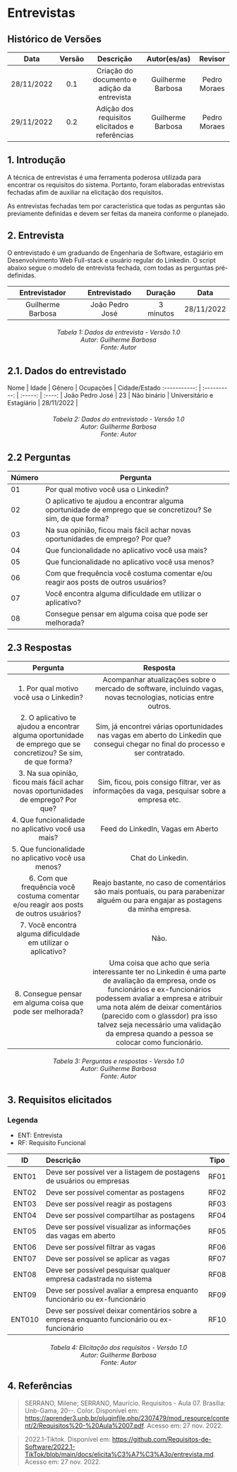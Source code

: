 # Entrevistas

## Histórico de Versões

**Data** | **Versão** | **Descrição** | **Autor(es/as)** | **Revisor** |
:---: | :---: | :---: | :---: | :---: |
28/11/2022 | 0.1 | Criação do documento e adição da entrevista | Guilherme Barbosa | Pedro Moraes |
29/11/2022 | 0.2 | Adição dos requisitos elicitados e referências | Guilherme Barbosa | Pedro Moraes |

## 1. Introdução
A técnica de entrevistas é uma ferramenta poderosa utilizada para encontrar os requisitos do sistema. Portanto, foram elaboradas entrevistas fechadas afim de auxiliar na elicitação dos requisitos.

As entrevistas fechadas tem por característica que todas as perguntas são previamente definidas e devem ser feitas da maneira conforme o planejado.

## 2. Entrevista
O entrevistado é um graduando de Engenharia de Software, estagiário em Desenvolvimento Web Full-stack e usuário regular do Linkedin. O script abaixo segue o modelo de entrevista fechada, com todas as perguntas pré-definidas.

Entrevistador | Entrevistado | Duração | Data |
:-----------: | :----------: | :-----: | :----: |
Guilherme Barbosa | João Pedro José | 3 minutos | 28/11/2022 |

<h6 align = "center"> Tabela 1: Dados da entrevista - Versão 1.0
<br> Autor: Guilherme Barbosa 
<br> Fonte: Autor </h6>

## 2.1. Dados do entrevistado

Nome | Idade | Gênero | Ocupações | Cidade/Estado
:-----------: | :----------: | :-----: | :----: |
João Pedro José | 23 | Não binário | Universitário e Estagiário | 28/11/2022 |

<h6 align = "center"> Tabela 2: Dados do entrevistado - Versão 1.0
<br> Autor: Guilherme Barbosa 
<br> Fonte: Autor </h6>

## 2.2 Perguntas

| Número | Pergunta |
| ------ | -------- |
| 01 | Por qual motivo você usa o Linkedin? |
| 02 | O aplicativo te ajudou a encontrar alguma oportunidade de emprego que se concretizou? Se sim, de que forma?
| 03 | Na sua opinião, ficou mais fácil achar novas oportunidades de emprego? Por que?
| 04 | Que funcionalidade no aplicativo você usa mais?
| 05 | Que funcionalidade no aplicativo você usa menos?
| 06 | Com que frequência você costuma comentar e/ou reagir aos posts de outros usuários?
| 07 | Você encontra alguma dificuldade em utilizar o aplicativo?
| 08 | Consegue pensar em alguma coisa que pode ser melhorada?

## 2.3 Respostas

Pergunta | Resposta
:-----: | :-------:
1. Por qual motivo você usa o Linkedin? | Acompanhar atualizações sobre o mercado de software, incluindo vagas, novas tecnologias, noticias entre outros.
2. O aplicativo te ajudou a encontrar alguma oportunidade de emprego que se concretizou? Se sim, de que forma? | Sim, já encontrei várias oportunidades nas vagas em aberto do Linkedin que consegui chegar no final do processo e ser contratado.
3. Na sua opinião, ficou mais fácil achar novas oportunidades de emprego? Por que? | Sim, ficou, pois consigo filtrar, ver as informações da vaga, pesquisar sobre a empresa etc.
4. Que funcionalidade no aplicativo você usa mais? | Feed do LinkedIn, Vagas em Aberto
5. Que funcionalidade no aplicativo você usa menos? | Chat do Linkedin.
6. Com que frequência você costuma comentar e/ou reagir aos posts de outros usuários? | Reajo bastante, no caso de comentários são mais pontuais, ou para parabenizar alguém ou para engajar as postagens da minha empresa.
7. Você encontra alguma dificuldade em utilizar o aplicativo? | Não.
8. Consegue pensar em alguma coisa que pode ser melhorada? | Uma coisa que acho que seria interessante ter no Linkedin é uma parte de avaliação da empresa, onde os funcionários e ex-funcionários podessem avaliar a empresa e atribuir uma nota além de deixar comentários (parecido com o glassdor) pra isso talvez seja necessário uma validação da empresa quando a pessoa se colocar como funcionário.

<h6 align = "center"> Tabela 3: Perguntas e respostas - Versão 1.0
<br> Autor: Guilherme Barbosa 
<br> Fonte: Autor </h6>

## 3. Requisitos elicitados

### Legenda
- ENT: Entrevista
- RF: Requisito Funcional

ID | Descrição | Tipo
:-: | :---- | :-:
ENT01 | Deve ser possível ver a listagem de postagens de usuários ou empresas | RF01
ENT02 | Deve ser possível comentar as postagens | RF02
ENT03 | Deve ser possível reagir as postagens | RF03
ENT04 | Deve ser possível compartilhar as postagens | RF04
ENT05 | Deve ser possível visualizar as informações das vagas em aberto | RF05
ENT06 | Deve ser possível filtrar as vagas | RF06
ENT07 | Deve ser possível se aplicar as vagas | RF07
ENT08 | Deve ser possível pesquisar qualquer empresa cadastrada no sistema | RF08
ENT09 | Deve ser possível avaliar a empresa enquanto funcionário ou ex-funcionário | RF09
ENT010 | Deve ser possível deixar comentários sobre a empresa enquanto funcionário ou ex-funcionário | RF10

<h6 align = "center"> Tabela 4: Elicitação dos requisitos - Versão 1.0
<br> Autor: Guilherme Barbosa 
<br> Fonte: Autor </h6>

## 4. Referências
> SERRANO, Milene; SERRANO, Maurício. Requisitos - Aula 07. Brasília: Unb-Gama, 20--. Color. Disponível em: https://aprender3.unb.br/pluginfile.php/2307479/mod_resource/content/2/Requisitos%20-%20Aula%2007.pdf. Acesso em: 27 nov. 2022.

> 2022.1-Tiktok. Disponível em: https://github.com/Requisitos-de-Software/2022.1-TikTok/blob/main/docs/elicita%C3%A7%C3%A3o/entrevista.md. Acesso em: 27 nov. 2022.
